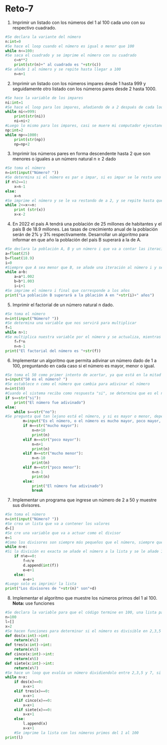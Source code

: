 # Reto-7
1. Imprimir un listado con los números del 1 al 100 cada uno con su respectivo cuadrado.
```python
#Se declara la variante del número
n:int=0
#Se hace el loop cuando el número es igual o menor que 100
while n<=100:
#Se saca el cuadrado y se imprime el número con su cuadrado
    c=n**2
    print(str(n)+" al cuadrado es "+str(c))
#Se añade 1 al número y se repite hasta llegar a 100
    n=n+1
```   
2.  Imprimir un listado con los números impares desde 1 hasta 999 y seguidamente otro listado con los números pares desde 2 hasta 1000.
```python
#Se hace la variable de los impares
ni:int=1
#Se hace el loop para los impares, añadiendo de a 2 después de cada loop
while ni<=999:
    print(str(ni))
    ni=ni+2
#Luego lo mismo para los impares, casi se muere mi computador ejecutando el código
np:int=2
while np<=1000:
    print(str(np))
    np=np+2
```   
3.  Imprimir los números pares en forma descendente hasta 2 que son menores o iguales a un número natural n ≥ 2 dado
```python
#Se toma el número
n=int(input("Número? "))
#Se determina si el número es par o impar, si es impar se le resta uno para que se vuelva par
if n%2==1:
    x=n-1
else:
    x=n
#Se imprime el número y se le va restando de a 2, y se repite hasta que llegue a 2
while 2<=x<=n:
    print (str(x))
    x=x-2
```   
4. En 2022 el país A tendrá una población de 25 millones de habitantes y el país B de 18.9 millones. Las tasas de crecimiento anual de la población serán de 2% y 3% respectivamente. Desarrollar un algoritmo para informar en que año la población del país B superará a la de A.
```python
#Se declara la población A, B y un número i que va a contar las iteraciones
a=float(25)
b=float(18.9)
i=0
#Siempre que A sea menor que B, se añade una iteración al número i y se multiplican las poblaciones por sus porcentajes de crecimiento
while a>b:
    a=a*1.002
    b=b*1.003
    i=i+1
#Se imprime el número i final que corresponde a los años
print("La población B superará a la pblación A en "+str(i)+" años")
```
5. Imprimir el factorial de un número natural n dado.
```python
#Se toma el número
n=int(input("Número? "))
#Se determina una variable que nos servirá para multiplicar
f=1
while n>1:
#Se multiplica nuestra variable por el número y se actualiza, mientras que se le resta de a 1 al número
    f=f*n
    n=n-1
print("El factorial del número es "+str(f))
``` 
6. Implementar un algoritmo que permita adivinar un número dado de 1 a 100, preguntando en cada caso si el número es mayor, menor o igual.
```python
#Se toma el 50 como primer intento de acertar, ya que está en la mitad
s=input("50 es el número? ")
#Se establece n como el número que cambia para adivinar el número
n=int(50)
#Cuando el sistema reciba como respuesta "si", se determina que es el número, sino, se hace un loop
if s==str("si"):
    print("El número fue adivinado")
else:
    while s==str("no"):
#Se pregunta qué tan lejano está el número, y si es mayor o menor, dependiendo de esto al número se le va sumando o restando mucho o poco, hasta que de con el número
        m=input("Es el número, o el número es mucho mayor, poco mayor, mucho menor o poco menor? ")
        if m==str("mucho mayor"):
            n=n+10
            print(n)
        elif m==str("poco mayor"):
            n=n+1
            print(n)
        elif m==str("mucho menor"):
            n=n-10
            print(n)
        elif m==str("poco menor"):
            n=n-1
            print(n)
        else:
            print("El número fue adivinado")
            break
```    
7. Implementar un programa que ingrese un número de 2 a 50 y muestre sus divisores.
```python
#Se toma el número
n=int(input("Número? "))
#Se crea un lista que va a contener los valores
d=[]
#Se cre una variable que va a actuar como el divisor
e=1
#Como los divisores son siempre más pequeños que el número, siempre que "e" sea menor que el número puesto, el código va a correr, lo que significa que sirve para cualquier número, no solo hasta el 50
while n>e:
#Si la división es exacta se añade el número a la lista y se le añade 1 a "e", sino, solo se añade 1 a "e" 
    if n%e==0:
        f=n/e
        d.append(int(f))
        e=e+1
    else:
        e=e+1
#Luego solo es imprimir la lista
print("Los divisores de "+str(n)" son"+d)
```
    
8. Implementar el algoritmo que muestre los números primos del 1 al 100. **Nota:** use funciones
```python
#Se declara la variable para que el código termine en 100, una lista para anotar los números impares y un número que ascende del 2 al 100
n=100
l=[]
x=2
#Se hacen funciones para determinar si el número es divisible en 2,3,5 o 7)
def dos(x:int)->int:
    return(x%2)
def tres(x:int)->int:
    return(x%3)
def cinco(x:int)->int:
    return(x%5)
def siete(x:int)->int:
    return(x%7)
#Se hace un loop que evalúa un número dividiendolo entre 2,3,5 y 7, si se divide exactamente en alguno, añade un número, sino, se añade el número a la lista y uno al número "x"
while n>x:
    if dos(x)==0:
        x=x+1
    elif tres(x)==0:
        x=x+1
    elif cinco(x)==0:
        x=x+1
    elif siete(x)==0:
        x=x+1
    else:
        l.append(x)
        x=x+1
    #Se imprime la lista con los números primos del 1 al 100
print(l)
        
```
    

